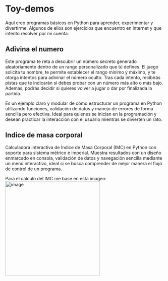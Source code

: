 # Toy-demos
Aquí creo programas básicos en Python para aprender, experimentar y divertirme. Algunos de ellos son ejercicios que encuentro en internet y que intento resolver por mi cuenta.
## Adivina el numero

Este programa te reta a descubrir un número secreto generado aleatoriamente dentro de un rango personalizado que tú defines. El juego solicita tu nombre, te permite establecer el rango mínimo y máximo, y te otorga intentos para adivinar el número oculto. Tras cada intento, recibirás pistas que te indicarán si debes probar con un número más alto o más bajo. Además, podrás decidir si quieres volver a jugar o dar por finalizada la partida.

Es un ejemplo claro y modular de cómo estructurar un programa en Python utilizando funciones, validación de datos y manejo de errores de forma sencilla pero efectiva. Ideal para quienes se inician en la programación y desean practicar la interacción con el usuario mientras se divierten un rato.

## Indice de masa corporal
Calculadora interactiva de Índice de Masa Corporal (IMC) en Python con soporte para sistema métrico e imperial. Muestra resultados con un diseño enmarcado en consola, validación de datos y navegación sencilla mediante un menú interactivo, ideal si se busca comprender de mejor manera el flujo de control de un programa.

Para el calculo del IMC me base en esta imagen:
<img width="300" height="300" alt="image" src="https://github.com/user-attachments/assets/1e1e1eaa-a26f-4a7b-b065-3342fabc5aaa" />
